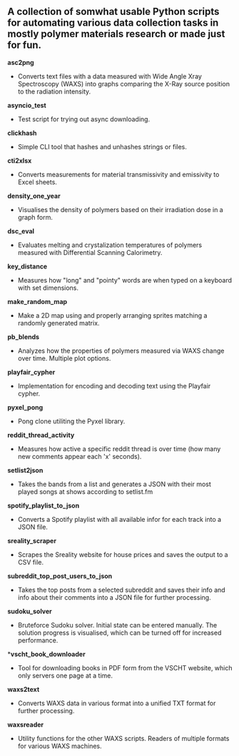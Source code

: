 ## A collection of somwhat usable Python scripts for automating various data collection tasks in mostly polymer materials research or made just for fun.

**asc2png**
* Converts text files with a data measured with Wide Angle Xray Spectroscopy (WAXS) into graphs comparing the X-Ray source position to the radiation intensity.

**asyncio_test**
* Test script for trying out async downloading.

**clickhash**
* Simple CLI tool that hashes and unhashes strings or files.

**cti2xlsx**
* Converts measurements for material transmissivity and emissivity to Excel sheets.

**density_one_year**
* Visualises the density of polymers based on their irradiation dose in a graph form.

**dsc_eval**
* Evaluates melting and crystalization temperatures of polymers measured with Differential Scanning Calorimetry.

**key_distance**
* Measures how "long" and "pointy" words are when typed on a keyboard with set dimensions.

**make_random_map**
* Make a 2D map using and properly arranging sprites matching a randomly generated matrix.

**pb_blends**
* Analyzes how the properties of polymers measured via WAXS change over time. Multiple plot options.

**playfair_cypher**
* Implementation for encoding and decoding text using the Playfair cypher.

**pyxel_pong**
* Pong clone utiliting the Pyxel library.

**reddit_thread_activity**
* Measures how active a specific reddit thread is over time (how many new comments appear each 'x' seconds).

**setlist2json**
* Takes the bands from a list and generates a JSON with their most played songs at shows according to setlist.fm

**spotify_playlist_to_json**
* Converts a Spotify playlist with all available infor for each track into a JSON file.

**sreality_scraper**
* Scrapes the Sreality website for house prices and saves the output to a CSV file.

**subreddit_top_post_users_to_json**
* Takes the top posts from a selected subreddit and saves their info and info about their comments into a JSON file for further processing.

**sudoku_solver**
* Bruteforce Sudoku solver. Initial state can be entered manually. The solution progress is visualised, which can be turned off for increased performance.

***vscht_book_downloader**
* Tool for downloading books in PDF form from the VSCHT website, which only servers one page at a time.

**waxs2text**
* Converts WAXS data in various format into a unified TXT format for further processing.

**waxsreader**
* Utility functions for the other WAXS scripts. Readers of multiple formats for various WAXS machines.
